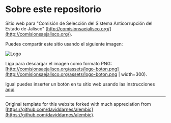 # Sobre este repositorio

Sitio web para "Comisión de Selección del Sistema Anticorrupción del Estado de Jalisco" [http://comisionsaejalisco.org/](http://comisionsaejalisco.org/).

Puedes compartir este sitio usando el siguiente imagen:
 
![Logo](http://comisionsaejalisco.org/assets/logo-boton.png)

Liga para descargar el imagen como formato PNG:  
[http://comisionsaejalisco.org/assets/logo-boton.png](http://comisionsaejalisco.org/assets/logo-boton.png | width=300).

Igual puedes inserter un botón en tu sitio web usando las instrucciones [aquí](http://comisionsaejalisco.org/compartir).


---

Original template for this website forked with much appreciation from [https://github.com/daviddarnes/alembic](https://github.com/daviddarnes/alembic).


